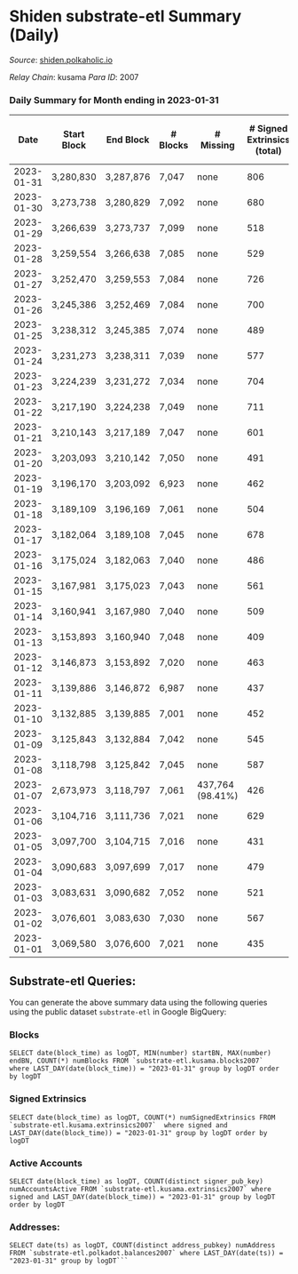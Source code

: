 # Shiden substrate-etl Summary (Daily)

_Source_: [shiden.polkaholic.io](https://shiden.polkaholic.io)

*Relay Chain*: kusama
*Para ID*: 2007



### Daily Summary for Month ending in 2023-01-31


| Date | Start Block | End Block | # Blocks | # Missing | # Signed Extrinsics (total) | # Active Accounts | # Addresses with Balances | # Events | # Transfers | # XCM Transfers In | # XCM Transfers Out |
| ---- | ----------- | --------- | -------- | --------- | --------------------------- | ----------------- | ------------------------- | -------- | ----------- | ------------------ | ------------------- |
| 2023-01-31 | 3,280,830 | 3,287,876 | 7,047 | none  | 806 | 156 | 637,257 | 87,164 | 7,696 ($107,583.67) |   |   |
| 2023-01-30 | 3,273,738 | 3,280,829 | 7,092 | none  | 680 | 144 | 637,225 | 84,504 | 7,728 ($189,613.68) |   | 2 ($298.27) |
| 2023-01-29 | 3,266,639 | 3,273,737 | 7,099 | none  | 518 | 148 | 637,160 | 77,931 | 7,370 ($197,802.49) | 1 ($27.17) | 1 ($27.17) |
| 2023-01-28 | 3,259,554 | 3,266,638 | 7,085 | none  | 529 | 134 | 637,124 | 87,572 | 7,250 ($121,795.35) |   |   |
| 2023-01-27 | 3,252,470 | 3,259,553 | 7,084 | none  | 726 | 217 | 637,088 | 115,960 | 7,804 ($326,193.19) | 4 ($742.48) |   |
| 2023-01-26 | 3,245,386 | 3,252,469 | 7,084 | none  | 700 | 173 | 637,026 | 96,408 | 7,632 ($888,268.82) |   |   |
| 2023-01-25 | 3,238,312 | 3,245,385 | 7,074 | none  | 489 | 105 | 636,983 | 79,353 | 7,373 ($295,319.15) |   |   |
| 2023-01-24 | 3,231,273 | 3,238,311 | 7,039 | none  | 577 | 139 | 636,953 | 78,948 | 7,578 ($317,469.89) |   |   |
| 2023-01-23 | 3,224,239 | 3,231,272 | 7,034 | none  | 704 | 164 | 636,920 | 107,474 | 7,390 ($504,974.73) | 2 ($624.96) | 2 ($300.39) |
| 2023-01-22 | 3,217,190 | 3,224,238 | 7,049 | none  | 711 | 174 | 636,879 | 109,114 | 8,033 ($229,805.37) | 3 ($570.74) |   |
| 2023-01-21 | 3,210,143 | 3,217,189 | 7,047 | none  | 601 | 172 | 636,843 | 86,705 | 7,513 ($225,996.51) | 2 ($204.88) |   |
| 2023-01-20 | 3,203,093 | 3,210,142 | 7,050 | none  | 491 | 128 | 636,793 | 76,944 | 7,293 ($141,729.59) |   |   |
| 2023-01-19 | 3,196,170 | 3,203,092 | 6,923 | none  | 462 | 122 | 636,749 | 75,473 | 7,093 ($49,702.70) |   | 2 ($250.73) |
| 2023-01-18 | 3,189,109 | 3,196,169 | 7,061 | none  | 504 | 115 | 636,709 | 82,427 | 7,230 ($23,368.02) |   |   |
| 2023-01-17 | 3,182,064 | 3,189,108 | 7,045 | none  | 678 | 217 | 636,674 | 83,336 | 7,419 ($145,113.13) | 2 ($73.48) | 1 ($18.47) |
| 2023-01-16 | 3,175,024 | 3,182,063 | 7,040 | none  | 486 | 111 | 636,565 | 73,680 | 7,265 ($76,846.05) | 6 ($157.77) | 5 ($9.59) |
| 2023-01-15 | 3,167,981 | 3,175,023 | 7,043 | none  | 561 | 139 | 636,547 | 98,445 | 7,294 ($51,540.19) |   |   |
| 2023-01-14 | 3,160,941 | 3,167,980 | 7,040 | none  | 509 | 160 | 636,519 | 86,807 | 7,464 ($168,447.19) | 1 ($153.22) |   |
| 2023-01-13 | 3,153,893 | 3,160,940 | 7,048 | none  | 409 | 129 | 636,490 | 73,744 | 7,224 ($544,377.56) | 6 ($104.99) | 3 ($3.55) |
| 2023-01-12 | 3,146,873 | 3,153,892 | 7,020 | none  | 463 | 106 | 636,463 | 83,038 | 7,201 ($110,002.89) |   |   |
| 2023-01-11 | 3,139,886 | 3,146,872 | 6,987 | none  | 437 | 121 | 636,440 | 67,201 | 7,172 ($23,046.60) | 2 ($1,709.87) |   |
| 2023-01-10 | 3,132,885 | 3,139,885 | 7,001 | none  | 452 | 119 | 636,407 | 77,471 | 7,177 ($42,553.32) | 1 ($3.41) | 3 ($1,875.52) |
| 2023-01-09 | 3,125,843 | 3,132,884 | 7,042 | none  | 545 | 155 | 636,379 | 86,885 | 7,440 ($161,197.56) | 3 ($365.20) | 1 ($0.10) |
| 2023-01-08 | 3,118,798 | 3,125,842 | 7,045 | none  | 587 | 131 | 636,337 | 100,218 | 7,319 ($51,672.88) | 3 ($1,222.76) | 2 ($1,383.39) |
| 2023-01-07 | 2,673,973 | 3,118,797 | 7,061 | 437,764 (98.41%) | 426 | 101 | 636,294 | 76,257 | 7,311 ($80,008.24) |   |   |
| 2023-01-06 | 3,104,716 | 3,111,736 | 7,021 | none  | 629 | 152 | 636,257 | 90,392 | 7,561 ($108,842.15) |   |   |
| 2023-01-05 | 3,097,700 | 3,104,715 | 7,016 | none  | 431 | 124 | 636,180 | 63,046 | 7,193 ($53,927.47) | 1 ($208.10) | 4 ($12.82) |
| 2023-01-04 | 3,090,683 | 3,097,699 | 7,017 | none  | 479 | 139 | 636,156 | 60,510 | 7,275 ($201,579.22) | 1 ($83.68) | 2 ($167.45) |
| 2023-01-03 | 3,083,631 | 3,090,682 | 7,052 | none  | 521 | 134 | 636,137 | 66,921 | 7,280 ($165,038.28) | 1 ($1,017.20) | 2 ($1,022.77) |
| 2023-01-02 | 3,076,601 | 3,083,630 | 7,030 | none  | 567 | 116 | 636,109 | 65,856 | 7,505 ($264,592.09) |   |   |
| 2023-01-01 | 3,069,580 | 3,076,600 | 7,021 | none  | 435 | 100 | 636,078 | 62,330 | 7,297 ($93,592.52) |   |   |

## Substrate-etl Queries:
You can generate the above summary data using the following queries using the public dataset `substrate-etl` in Google BigQuery:


### Blocks
```
SELECT date(block_time) as logDT, MIN(number) startBN, MAX(number) endBN, COUNT(*) numBlocks FROM `substrate-etl.kusama.blocks2007`  where LAST_DAY(date(block_time)) = "2023-01-31" group by logDT order by logDT
```


### Signed Extrinsics
```
SELECT date(block_time) as logDT, COUNT(*) numSignedExtrinsics FROM `substrate-etl.kusama.extrinsics2007`  where signed and LAST_DAY(date(block_time)) = "2023-01-31" group by logDT order by logDT
```


### Active Accounts
```
SELECT date(block_time) as logDT, COUNT(distinct signer_pub_key) numAccountsActive FROM `substrate-etl.kusama.extrinsics2007` where signed and LAST_DAY(date(block_time)) = "2023-01-31" group by logDT order by logDT
```


### Addresses:
```
SELECT date(ts) as logDT, COUNT(distinct address_pubkey) numAddress FROM `substrate-etl.polkadot.balances2007` where LAST_DAY(date(ts)) = "2023-01-31" group by logDT```

